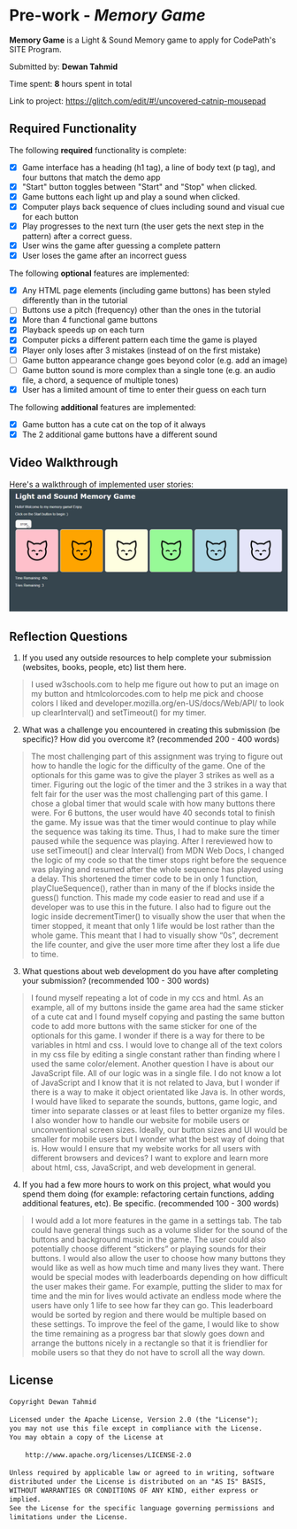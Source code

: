 # Pre-work - *Memory Game*

**Memory Game** is a Light & Sound Memory game to apply for CodePath's SITE Program. 

Submitted by: **Dewan Tahmid**

Time spent: **8** hours spent in total

Link to project: https://glitch.com/edit/#!/uncovered-catnip-mousepad

## Required Functionality

The following **required** functionality is complete:

* [x] Game interface has a heading (h1 tag), a line of body text (p tag), and four buttons that match the demo app
* [x] "Start" button toggles between "Start" and "Stop" when clicked. 
* [x] Game buttons each light up and play a sound when clicked. 
* [x] Computer plays back sequence of clues including sound and visual cue for each button
* [x] Play progresses to the next turn (the user gets the next step in the pattern) after a correct guess. 
* [x] User wins the game after guessing a complete pattern
* [x] User loses the game after an incorrect guess

The following **optional** features are implemented:

* [x] Any HTML page elements (including game buttons) has been styled differently than in the tutorial
* [ ] Buttons use a pitch (frequency) other than the ones in the tutorial
* [x] More than 4 functional game buttons
* [x] Playback speeds up on each turn
* [x] Computer picks a different pattern each time the game is played
* [x] Player only loses after 3 mistakes (instead of on the first mistake)
* [ ] Game button appearance change goes beyond color (e.g. add an image)
* [ ] Game button sound is more complex than a single tone (e.g. an audio file, a chord, a sequence of multiple tones)
* [x] User has a limited amount of time to enter their guess on each turn

The following **additional** features are implemented:

- [x] Game button has a cute cat on the top of it always
- [x] The 2 additional game buttons have a different sound

## Video Walkthrough

Here's a walkthrough of implemented user stories:
![](Walkthrough.gif)


## Reflection Questions
1. If you used any outside resources to help complete your submission (websites, books, people, etc) list them here. 
> I used w3schools.com to help me figure out how to put an image on my button 
and htmlcolorcodes.com to help me pick and choose colors I liked and developer.mozilla.org/en-US/docs/Web/API/
to look up clearInterval() and setTimeout() for my timer.

2. What was a challenge you encountered in creating this submission (be specific)? How did you overcome it? (recommended 200 - 400 words) 
> The most challenging part of this assignment was trying to figure out how to 
handle the logic for the difficulty of the game. One of the optionals for this 
game was to give the player 3 strikes as well as a timer. Figuring out the logic 
of the timer and the 3 strikes in a way that felt fair for the user was the most 
challenging part of this game. I chose a global timer that would scale with how 
many buttons there were. For 6 buttons, the user would have 40 seconds total to 
finish the game. My issue was that the timer would continue to play while the 
sequence was taking its time. Thus, I had to make sure the timer paused while 
the sequence was playing. After I rereviewed how to use setTimeout() and clear
Interval() from MDN Web Docs, I changed the logic of my code so that the timer 
stops right before the sequence was playing and resumed after the whole sequence 
has played using a delay. This shortened the timer code to be in only 1 function, 
playClueSequence(), rather than in many of the if blocks inside the guess() 
function. This made my code easier to read and use if a developer was to use this 
in the future. I also had to figure out the logic inside decrementTimer() to 
visually show the user that when the timer stopped, it meant that only 1 life 
would be lost rather than the whole game. This meant that I had to visually show 
“0s”, decrement the life counter, and give the user more time after they lost a 
life due to time.

3. What questions about web development do you have after completing your submission? (recommended 100 - 300 words) 
> I found myself repeating a lot of code in my ccs and html. As an example, all 
of my buttons inside the game area had the same sticker of a cute cat and I found 
myself copying and pasting the same button code to add more buttons with the same 
sticker for one of the optionals for this game. I wonder if there is a way for 
there to be variables in html and css. I would love to change all of the text 
colors in my css file by editing a single constant rather than finding where I 
used the same color/element. Another question I have is about our JavaScript 
file. All of our logic was in a single file. I do not know a lot of JavaScript 
and I know that it is not related to Java, but I wonder if there is a way to make 
it object orientated like Java is. In other words, I would have liked to separate 
the sounds, buttons, game logic, and timer into separate classes or at least files 
to better organize my files. I also wonder how to handle our website for mobile 
users or unconventional screen sizes. Ideally, our button sizes and UI would be 
smaller for mobile users but I wonder what the best way of doing that is. How would
I ensure that my website works for all users with different browsers and devices? 
I want to explore and learn more about html, css, JavaScript, and web development 
in general.

4. If you had a few more hours to work on this project, what would you spend them doing (for example: refactoring certain functions, adding additional features, etc). Be specific. (recommended 100 - 300 words) 
> I would add a lot more features in the game in a settings tab. The tab could 
have general things such as a volume slider for the sound of the buttons and 
background music in the game. The user could also potentially choose different 
“stickers” or playing sounds for their buttons. I would also allow the user to 
choose how many buttons they would like as well as how much time and many lives 
they want. There would be special modes with leaderboards depending on how 
difficult the user makes their game. For example, putting the slider to max for 
time and the min for lives would activate an endless mode where the users have 
only 1 life to see how far they can go. This leaderboard would be sorted by 
region and there would be multiple based on these settings. To improve the feel 
of the game, I would like to show the time remaining as a progress bar that 
slowly goes down and arrange the buttons nicely in a rectangle so that it is 
friendlier for mobile users so that they do not have to scroll all the way down.


## License

    Copyright Dewan Tahmid

    Licensed under the Apache License, Version 2.0 (the "License");
    you may not use this file except in compliance with the License.
    You may obtain a copy of the License at

        http://www.apache.org/licenses/LICENSE-2.0

    Unless required by applicable law or agreed to in writing, software
    distributed under the License is distributed on an "AS IS" BASIS,
    WITHOUT WARRANTIES OR CONDITIONS OF ANY KIND, either express or implied.
    See the License for the specific language governing permissions and
    limitations under the License.